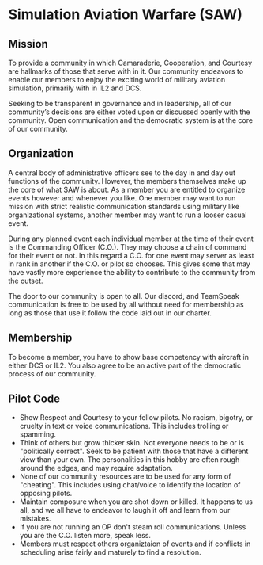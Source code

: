 # Simulation Aviation Warfare (SAW)

## Mission
To provide a community in which Camaraderie, Cooperation, and Courtesy are hallmarks of those that serve with in it.  Our community endeavors to enable our members to enjoy the exciting world of military aviation simulation, primarily with in IL2 and DCS.

Seeking to be transparent in governance and in leadership, all of our community’s decisions are either voted upon or discussed openly with the community.  Open communication and the democratic system is at the core of our community. 

## Organization
A central body of administrative officers see to the day in and day out functions of the community.  However, the members themselves make up the core of what SAW is about.  As a member you are entitled to organize events however and whenever you like.  One member may want to run mission with strict realistic communication standards using military like organizational systems, another member may want to run a looser casual event.  

During any planned event each individual member at the time of their event is the Commanding Officer (C.O.).  They may choose a chain of command for their event or not. In this regard a C.O. for one event may server as least in rank in another if the C.O. or pilot so chooses.  This gives some that may have vastly more experience the ability to contribute to the community from the outset. 

The door to our community is open to all.  Our discord, and TeamSpeak communication is free to be used by all without need for membership as long as those that use it follow the code laid out in our charter.

## Membership
To become a member, you have to show base competency with aircraft in either DCS or IL2.  You also agree to be an active part of the democratic process of our community. 

## Pilot Code
- Show Respect and Courtesy to your fellow pilots. No racism, bigotry, or cruelty in text or voice communications.  This includes trolling or spamming.
- Think of others but grow thicker skin.  Not everyone needs to be or is "politically correct".  Seek to be patient with those that have a different view than your own.  The personalities in this hobby are often rough around the edges, and may require adaptation. 
- None of our community resources are to be used for any form of "cheating".  This includes using chat/voice to identify the location of opposing pilots.
- Maintain composure when you are shot down or killed. It happens to us all, and we all have to endeavor to laugh it off and learn from our mistakes. 
- If you are not running an OP don't steam roll communications.  Unless you are the C.O. listen more, speak less.
- Members must respect others organiztaion of events and if conflicts in scheduling arise fairly and maturely to find a resolution.
